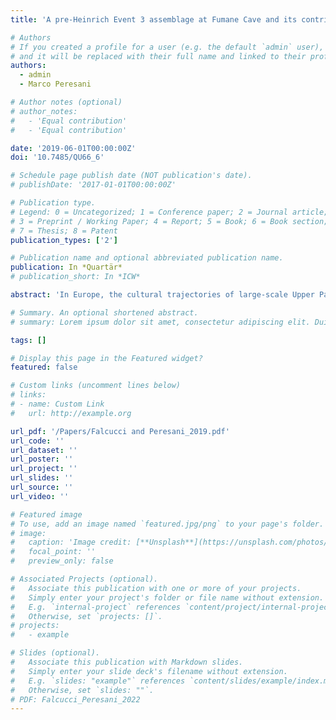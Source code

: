 ```yaml
---
title: 'A pre-Heinrich Event 3 assemblage at Fumane Cave and its contribution for understanding the beginning of the Gravettian in Italy'

# Authors
# If you created a profile for a user (e.g. the default `admin` user), write the username (folder name) here
# and it will be replaced with their full name and linked to their profile.
authors:
  - admin
  - Marco Peresani

# Author notes (optional)
# author_notes:
#   - 'Equal contribution'
#   - 'Equal contribution'

date: '2019-06-01T00:00:00Z'
doi: '10.7485/QU66_6'

# Schedule page publish date (NOT publication's date).
# publishDate: '2017-01-01T00:00:00Z'

# Publication type.
# Legend: 0 = Uncategorized; 1 = Conference paper; 2 = Journal article;
# 3 = Preprint / Working Paper; 4 = Report; 5 = Book; 6 = Book section;
# 7 = Thesis; 8 = Patent
publication_types: ['2']

# Publication name and optional abbreviated publication name.
publication: In *Quartär*
# publication_short: In *ICW*

abstract: 'In Europe, the cultural trajectories of large-scale Upper Paleolithic cultural complexes, such as the Aurignacian and the Gravettian, represent highly debated topics. In this paper, we examine the evidence from the youngest anthropic layer D1d at Fumane Cave (Venetian Prealps, northeastern Italy) to investigate the nature of human settlement dynamics in the Great Adriatic-Padanian Region following the late Protoaurignacian cultural unit and before the advent of the Heinrich Event 3. We present an unusual charcoal feature unearthed during archaeological excavations and we conduct a careful techno-typological assessment of the lithic assemblage using a combination of reduction sequence analysis and attribute analysis. We thus explore the mode of occupation of the site and discuss the available radiocarbon dates on a regional and supra-regional scale. This study permits to assign layer D1d to the Gravettian as described in several sites south of the Alps and along the Italian peninsula. Moreover, the scarcity and general composition of the lithic assemblage supports the idea according to which human settlement at the edge of the Great Po Plain was sparse and intermittent in the early stages of this technocomplex. Finally, we address the early radiocarbon age estimation available for layer D1d and hypothesize different scenarios that need to be further explored.'

# Summary. An optional shortened abstract.
# summary: Lorem ipsum dolor sit amet, consectetur adipiscing elit. Duis posuere tellus ac convallis placerat. Proin tincidunt magna sed ex sollicitudin condimentum.

tags: []

# Display this page in the Featured widget?
featured: false

# Custom links (uncomment lines below)
# links:
# - name: Custom Link
#   url: http://example.org

url_pdf: '/Papers/Falcucci and Peresani_2019.pdf'
url_code: ''
url_dataset: ''
url_poster: ''
url_project: ''
url_slides: ''
url_source: ''
url_video: ''

# Featured image
# To use, add an image named `featured.jpg/png` to your page's folder.
# image:
#   caption: 'Image credit: [**Unsplash**](https://unsplash.com/photos/pLCdAaMFLTE)'
#   focal_point: ''
#   preview_only: false

# Associated Projects (optional).
#   Associate this publication with one or more of your projects.
#   Simply enter your project's folder or file name without extension.
#   E.g. `internal-project` references `content/project/internal-project/index.md`.
#   Otherwise, set `projects: []`.
# projects:
#   - example

# Slides (optional).
#   Associate this publication with Markdown slides.
#   Simply enter your slide deck's filename without extension.
#   E.g. `slides: "example"` references `content/slides/example/index.md`.
#   Otherwise, set `slides: ""`.
# PDF: Falcucci_Peresani_2022
---
```

